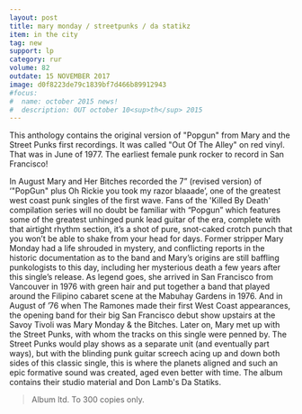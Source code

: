 ```yaml
---
layout: post
title: mary monday / streetpunks / da statikz
item: in the city
tag: new
support: lp
category: rur
volume: 82
outdate: 15 NOVEMBER 2017
image: d0f8223de79c1839bf7d466b89912943
#focus:
#  name: october 2015 news!
#  description: OUT october 10<sup>th</sup> 2015
---
```


This anthology contains the original version of "Popgun" from Mary and the Street Punks first recordings. It was called "Out Of The Alley" on red vinyl. That was in June of 1977. The earliest female punk rocker to record in San Francisco!

In August Mary and Her Bitches recorded the 7” (revised version) of ‘"PopGun" plus Oh Rickie you took my razor blaaade’, one of the greatest west coast punk singles of the first wave.
Fans of the 'Killed By Death' compilation series will no doubt be familiar with “Popgun” which features some of the greatest unhinged punk lead guitar of the era, complete with that airtight rhythm section, it’s a shot of pure, snot-caked crotch punch that you won’t be able to shake from your head for days.
Former stripper Mary Monday had a life shrouded in mystery, and conflicting reports in the historic documentation as to the band and Mary’s origins are still baffling punkologists to this day, including her mysterious death a few years after this single’s release. As legend goes, she arrived in San Francisco from Vancouver in 1976 with green hair and put together a band that played around the Filipino cabaret scene at the Mabuhay Gardens in 1976. And in August of ’76 when The Ramones made their first West Coast appearances, the opening band for their big San Francisco debut show upstairs at the Savoy Tivoli was Mary Monday & the Bitches. Later on, Mary met up with the Street Punks, with whom the tracks on this single
were penned by. The Street Punks would play shows as a separate unit (and eventually part ways), but with the blinding punk guitar screech acing up and down both sides of this classic single, this is where the planets aligned and such an epic formative sound was created, aged even better with time. The album contains their studio material and Don Lamb's Da Statiks.

> Album ltd. To 300 copies only.


